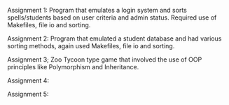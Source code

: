 Assignment 1: Program that emulates a login system and sorts spells/students based on user criteria and admin status. Required use of Makefiles, file io and sorting.

Assignment 2: Program that emulated a student database and had various sorting methods, again used Makefiles, file io and sorting.

Assignment 3; Zoo Tycoon type game that involved the use of OOP principles like Polymorphism and Inheritance.

Assignment 4:

Assignment 5:
